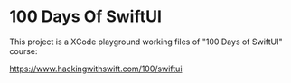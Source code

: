 # 100 Days Of SwiftUI

This project is a XCode playground working files of "100 Days of SwiftUI" course:

https://www.hackingwithswift.com/100/swiftui
